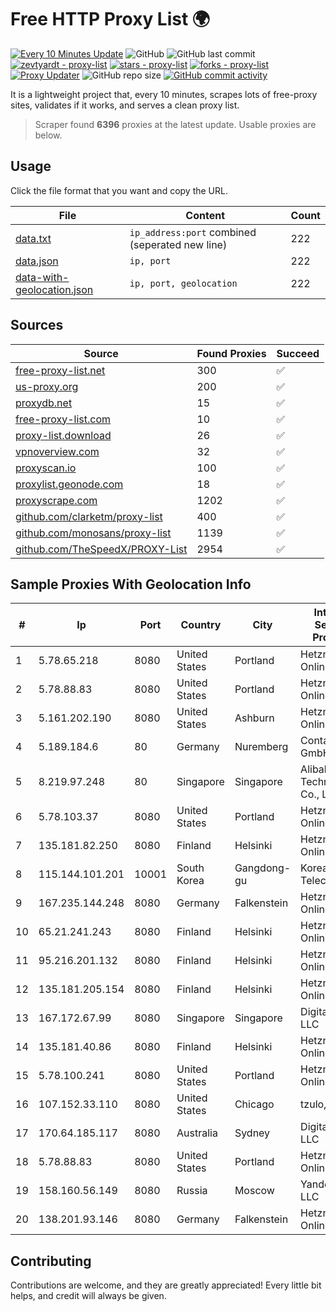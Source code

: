 
# Free HTTP Proxy List 🌍

[![Every 10 Minutes Update](https://github.com/mertguvencli/http-proxy-list/actions/workflows/main.yml/badge.svg?branch=main)](https://github.com/mertguvencli/http-proxy-list/actions/workflows/main.yml)
![GitHub](https://img.shields.io/github/license/mertguvencli/http-proxy-list)
![GitHub last commit](https://img.shields.io/github/last-commit/mertguvencli/http-proxy-list)
[![zevtyardt - proxy-list](https://img.shields.io/static/v1?label=zevtyardt&message=proxy-list&color=blue&logo=github)](https://github.com/zevtyardt/proxy-list "Go to GitHub repo")
[![stars - proxy-list](https://img.shields.io/github/stars/zevtyardt/proxy-list?style=social)](https://github.com/zevtyardt/proxy-list)
[![forks - proxy-list](https://img.shields.io/github/forks/zevtyardt/proxy-list?style=social)](https://github.com/zevtyardt/proxy-list)
[![Proxy Updater](https://github.com/zevtyardt/proxy-list/workflows/Proxy%20Updater/badge.svg)](https://github.com/zevtyardt/proxy-list/actions?query=workflow:"Proxy+Updater")
![GitHub repo size](https://img.shields.io/github/repo-size/zevtyardt/proxy-list)
[![GitHub commit activity](https://img.shields.io/github/commit-activity/m/zevtyardt/proxy-list?logo=commits)](https://github.com/zevtyardt/proxy-list/commits/main)

It is a lightweight project that, every 10 minutes, scrapes lots of free-proxy sites, validates if it works, and serves a clean proxy list.

> Scraper found **6396** proxies at the latest update. Usable proxies are below.

## Usage

Click the file format that you want and copy the URL.

|File|Content|Count|
|----|-------|-----|
|[data.txt](https://raw.githubusercontent.com/mertguvencli/http-proxy-list/main/proxy-list/data.txt)|`ip_address:port` combined (seperated new line)|222|
|[data.json](https://raw.githubusercontent.com/mertguvencli/http-proxy-list/main/proxy-list/data.json)|`ip, port`|222|
|[data-with-geolocation.json](https://raw.githubusercontent.com/mertguvencli/http-proxy-list/main/proxy-list/data-with-geolocation.json)|`ip, port, geolocation`|222|

## Sources

|Source|Found Proxies|Succeed|
|------|-------------|-------|
|[free-proxy-list.net](https://free-proxy-list.net)|300|✅|
|[us-proxy.org](https://www.us-proxy.org)|200|✅|
|[proxydb.net](http://proxydb.net)|15|✅|
|[free-proxy-list.com](https://free-proxy-list.com/?page=&port=&type%5B%5D=http&type%5B%5D=https&up_time=0&search=Search)|10|✅|
|[proxy-list.download](https://www.proxy-list.download/HTTP)|26|✅|
|[vpnoverview.com](https://vpnoverview.com/privacy/anonymous-browsing/free-proxy-servers)|32|✅|
|[proxyscan.io](https://www.proxyscan.io)|100|✅|
|[proxylist.geonode.com](https://proxylist.geonode.com/api/proxy-list?limit=300&page=1&sort_by=lastChecked&sort_type=desc&protocols=http,https)|18|✅|
|[proxyscrape.com](https://api.proxyscrape.com/v2/?request=displayproxies&protocol=http&timeout=10000&country=all&ssl=all&anonymity=all)|1202|✅|
|[github.com/clarketm/proxy-list](https://raw.githubusercontent.com/clarketm/proxy-list/master/proxy-list-raw.txt)|400|✅|
|[github.com/monosans/proxy-list](https://raw.githubusercontent.com/monosans/proxy-list/main/proxies/http.txt)|1139|✅|
|[github.com/TheSpeedX/PROXY-List](https://raw.githubusercontent.com/TheSpeedX/PROXY-List/master/http.txt)|2954|✅|


## Sample Proxies With Geolocation Info

|#|Ip|Port|Country|City|Internet Service Provider|
|-|--|----|-------|----|-------------------------|
|1|5.78.65.218|8080|United States|Portland|Hetzner Online GmbH|
|2|5.78.88.83|8080|United States|Portland|Hetzner Online GmbH|
|3|5.161.202.190|8080|United States|Ashburn|Hetzner Online GmbH|
|4|5.189.184.6|80|Germany|Nuremberg|Contabo GmbH|
|5|8.219.97.248|80|Singapore|Singapore|Alibaba (US) Technology Co., Ltd.|
|6|5.78.103.37|8080|United States|Portland|Hetzner Online GmbH|
|7|135.181.82.250|8080|Finland|Helsinki|Hetzner Online GmbH|
|8|115.144.101.201|10001|South Korea|Gangdong-gu|Korea Telecom|
|9|167.235.144.248|8080|Germany|Falkenstein|Hetzner Online GmbH|
|10|65.21.241.243|8080|Finland|Helsinki|Hetzner Online GmbH|
|11|95.216.201.132|8080|Finland|Helsinki|Hetzner Online GmbH|
|12|135.181.205.154|8080|Finland|Helsinki|Hetzner Online GmbH|
|13|167.172.67.99|8080|Singapore|Singapore|DigitalOcean, LLC|
|14|135.181.40.86|8080|Finland|Helsinki|Hetzner Online GmbH|
|15|5.78.100.241|8080|United States|Portland|Hetzner Online GmbH|
|16|107.152.33.110|8080|United States|Chicago|tzulo, inc.|
|17|170.64.185.117|8080|Australia|Sydney|DigitalOcean, LLC|
|18|5.78.88.83|8080|United States|Portland|Hetzner Online GmbH|
|19|158.160.56.149|8080|Russia|Moscow|Yandex.Cloud LLC|
|20|138.201.93.146|8080|Germany|Falkenstein|Hetzner Online GmbH|



## Contributing

Contributions are welcome, and they are greatly appreciated! Every
little bit helps, and credit will always be given.

